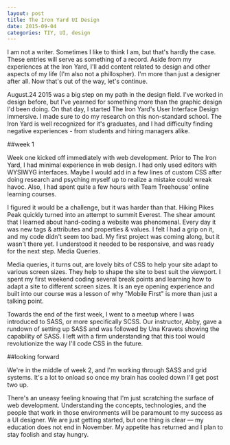 ```yaml
---
layout: post
title: The Iron Yard UI Design
date: 2015-09-04
categories: TIY, UI, design
---
```


I am not a writer. Sometimes I like to think I am, but that's hardly the case. These entries will serve as something of a record. Aside from my experiences at the Iron Yard, I'll add content related to design and other aspects of my life (I'm also not a phillospher). I'm more than just a designer after all. Now that's out of the way, let's continue.

 
August.24 2015 was a big step on my path in the design field. I've worked in design before,  but I've yearned for something more than the graphic design I'd been doing. On that day, I started The Iron Yard's User Interface Design immersive. I made sure to do my research on this non-standard school. The Iron Yard is well recognized for it's graduates, and I had difficulty finding negative experiences - from students and hiring managers alike.

##week 1

Week one kicked off immediately with web development. Prior to The Iron Yard, I had minimal experience in web design. I had only used editors with WYSIWYG interfaces. Maybe I would add in a few lines of custom CSS after doing research and psyching myself up to realize a mistake could wreak havoc. Also, I had spent quite a few hours with Team Treehouse' online learning courses.

I figured it would be a challenge, but it was harder than that. Hiking Pikes Peak quickly turned into an attempt to summit Everest. The shear amount that I learned about hand-coding a website was phenomenal. Every day it was new tags & attributes and properties & values. I felt I had a grip on it, and my code didn't seem too bad. My first project was coming along, but it wasn't there yet. I understood it needed to be responsive, and was ready for the next step. Media Queries.

Media queries, it turns out, are lovely bits of CSS to help your site adapt to various screen sizes. They help to shape the site to best suit the viewport. I spent my first weekend coding several break points and learning how to adapt a site to different screen sizes. It is an eye opening experience and built into our course was a lesson of why "Mobile First" is more than just a talking point.

Towards the end of the first week, I went to a  meetup where I was introduced to SASS, or more specifically SCSS. Our instructor, Abby, gave a rundown of setting up SASS and was followed by Una Kravets showing the capability of SASS. I left with a firm understanding that this tool would revolutionize the way I'll code CSS in the future. 

##looking forward

We're in the middle of week 2, and I'm working through SASS and grid systems. It's a lot to onload so once my brain has cooled down I'll get post two up.

There's an uneasy feeling knowing that I'm just scratching the surface of web development. Understanding the concepts, technologies, and the people that work in those environments will be paramount to my success as a UI designer. We are just getting started, but one thing is clear &mdash; my education does not end in November. My appetite has returned and I plan to stay foolish and stay hungry.